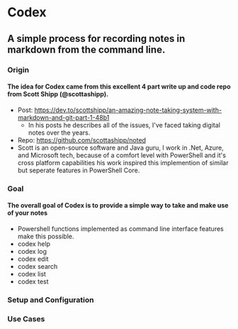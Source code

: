 # Codex
 ## A simple process for recording notes in markdown from the command line.

 ### Origin
 #### The idea for Codex came from this excellent 4 part write up and code repo from Scott Shipp (@scottashipp).
   - Post: https://dev.to/scottshipp/an-amazing-note-taking-system-with-markdown-and-git-part-1-48b1
     - In his posts he describes all of the issues, I've faced taking digital notes over the years.
   - Repo: https://github.com/scottashipp/noted
   - Scott is an open-source software and Java guru, I work in .Net, Azure, and Microsoft tech, because of a comfort level with PowerShell and it's cross platform capabilities his work inspired this implemention of similar but seperate features in PowerShell Core.

### Goal
#### The overall goal of Codex is to provide a simple way to take and make use of your notes
  - Powershell functions implemented as command line interface features make this possible.
  - codex help
  - codex log
  - codex edit 
  - codex search
  - codex list
  - codex test
 
 ### Setup and Configuration
 ### Use Cases
  
